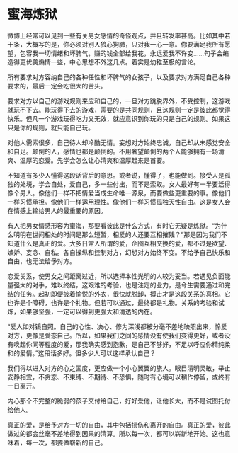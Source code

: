 # 蜜海炼狱

微博上经常可以见到一些有关男女感情的奇怪观点，并且转发率甚高。比如其中若干条，大概写的是，你必须对别人狼心狗肺，只对我一心一意。你要满足我所有愿望，包容我一切情绪和坏脾气，赚的钱全部给我花，永远爱我不许变……句子会编造得更优美煽情一些，中心思想不外这几点。着实是幼稚至极的言论。 

所有要求对方容纳自己的各种任性和坏脾气的女孩子，以及要求对方满足自己各种要求的，最后一定会吃很大的苦头。 

要求对方以自己的游戏规则来应和自己的，一旦对方跳脱界外，不受控制，这游戏就玩不下去。能玩得下去的游戏，需要的是共同规则，且这规则一定是彼此都觉得快乐。但凡一个游戏玩得吃力又无效，就应意识到你玩的只是自己的规则。如果这只是你的规则，就只能自己玩。 

对他人需索很多，自己待人却冷酷无情。妄想对方始终忠诚，自己却从未感觉安全和自足。颠倒的人，感情也都是颠倒的。不用奢望颠倒的两个人能够拥有一场清爽、温厚的恋爱。先学会怎么让心清爽和温厚起来是首要。 

不知道有多少人懂得这段话背后的意思。或者说，懂得了，也能做到。接受人是孤独的处境，学会自处，爱自己，多一些付出，而不是索取。女人最好有一半要活得像个男人。像他们一样不把情爱当成生命唯一源泉，而要做些更重要的事。像他们一样习惯承担。像他们一样运用理性。像他们一样习惯孤独天性自由。这是女人会在情感上输给男人的最重要的原因。 

有人把男女情感形容为蜜海，那要看彼此是什么方式，有时它无疑是炼狱。“为什么明明在世间相处的时间是那么短暂，相爱的人还要互相摧残？”那是因为我们不知道什么是真正的爱。大多日常人所谓的爱，企图互相交换的爱，都不过是欲望、嫉妒、妄念、自私。各自操纵和控制对方，幻想对方始终不变。不给予自己快乐和自由，也无法给予对方。 

恋爱关系，使男女之间距离过近，所以选择本性光明的人较为妥当。若遇见负面能量强大的对手，难以终结，这艰难的考验，也是注定的业力，是今生需要通过和完结的任务。起初即便披着愉悦的外衣，很快就脱卸，搏击才是这段关系的真相。它也许是个障碍，也许是个礼物。但若可以通过，最终都是礼物。关系的考验和试炼，如果够坚强，一定可以得到更强大和清透的内在。 

“爱人如对镜自照。自己的心性、决心、修为深浅都被分毫不差地映照出来，怜爱对方，更像是爱恋自己。所以，如果我们之间的感情没有使我们变得更好，或者没有唤起你同等程度的爱，那我确实感到抱歉，是自己不够好，不足以呼应你精纯柔和的爱情。”这段话多好。但多少人可以这样承认自己？ 

我们得以进入对方的心之国度，更应做一个小心翼翼的旅人。眼目清明灵敏，举止安静相宜，不贪恋、不束缚、不期待、不恐惧，随时有心境可以稍作停留，或终有一日离开。 

内心那个不完整的脆弱的孩子交付给自己，好好爱他，让他长大，而不是试图托付给他人。 

真正的爱，是给予对方一切的自由，其中包括损伤和离开的自由。真正的爱，彼此做过的都会丝毫不差地得到因果的清算。所以每一次，都可以崭新地开始。这也意味着，每一次，都要做崭新的自己。